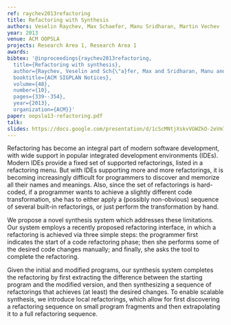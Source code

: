 ```yaml
---
ref: raychev2013refactoring
title: Refactoring with Synthesis
authors: Veselin Raychev, Max Schaefer, Manu Sridharan, Martin Vechev 
year: 2013
venue: ACM OOPSLA
projects: Research Area 1, Research Area 1
awards:
bibtex: '@inproceedings{raychev2013refactoring,
  title={Refactoring with synthesis},
  author={Raychev, Veselin and Sch{\"a}fer, Max and Sridharan, Manu and Vechev, Martin},
  booktitle={ACM SIGPLAN Notices},
  volume={48},
  number={10},
  pages={339--354},
  year={2013},
  organization={ACM}}'
paper: oopsla13-refactoring.pdf
talk: 
slides: https://docs.google.com/presentation/d/1cScMNtjXskvVGWZkO-2eVm7kj-8Jtln5W7Xnl8_LAfA/edit?usp=sharing
---
```


Refactoring has become an integral part of modern software development, with wide support in popular integrated development environments (IDEs). Modern IDEs provide a fixed set of supported refactorings, listed in a refactoring menu. But with IDEs supporting more and more refactorings, it is becoming increasingly difficult for programmers to discover and memorize all their names and meanings. Also, since the set of refactorings is hard-coded, if a programmer wants to achieve a slightly different code transformation, she has to either apply a (possibly non-obvious) sequence of several built-in refactorings, or just perform the transformation by hand.

We propose a novel synthesis system which addresses these limitations. Our system employs a recently proposed refactoring interface, in which a refactoring is achieved via three simple steps: the programmer first indicates the start of a code refactoring phase; then she performs some of the desired code changes manually; and finally, she asks the tool to complete the refactoring.

Given the initial and modified programs, our synthesis system completes the refactoring by first extracting the difference between the starting program and the modified version, and then synthesizing a sequence of refactorings that achieves (at least) the desired changes. To enable scalable synthesis, we introduce local refactorings, which allow for first discovering a refactoring sequence on small program fragments and then extrapolating it to a full refactoring sequence.